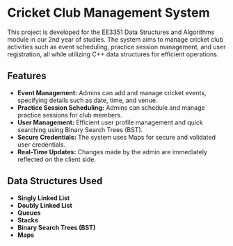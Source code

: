 # Cricket Club Management System

This project is developed for the EE3351 Data Structures and Algorithms module in our 2nd year of studies. The system aims to manage cricket club activities such as event scheduling, practice session management, and user registration, all while utilizing C++ data structures for efficient operations.

## Features

- **Event Management:** Admins can add and manage cricket events, specifying details such as date, time, and venue.
- **Practice Session Scheduling:** Admins can schedule and manage practice sessions for club members.
- **User Management:** Efficient user profile management and quick searching using Binary Search Trees (BST).
- **Secure Credentials:** The system uses Maps for secure and validated user credentials.
- **Real-Time Updates:** Changes made by the admin are immediately reflected on the client side.

## Data Structures Used

- **Singly Linked List**
- **Doubly Linked List**
- **Queues**
- **Stacks**
- **Binary Search Trees (BST)**
- **Maps**


